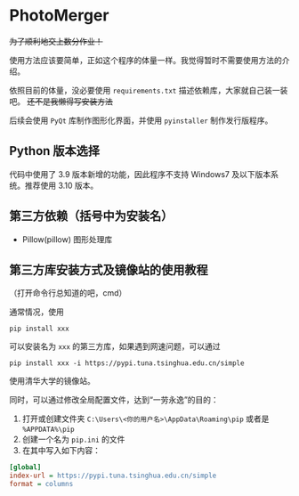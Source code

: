 # PhotoMerger

~~为了顺利地交上数分作业！~~

使用方法应该要简单，正如这个程序的体量一样。我觉得暂时不需要使用方法的介绍。

依照目前的体量，没必要使用 `requirements.txt` 描述依赖库，大家就自己装一装吧。 ~~还不是我懒得写安装方法~~

后续会使用 `PyQt` 库制作图形化界面，并使用 `pyinstaller` 制作发行版程序。

## Python 版本选择

代码中使用了 3.9 版本新增的功能，因此程序不支持 Windows7 及以下版本系统。推荐使用 3.10 版本。

## 第三方依赖（括号中为安装名）

- Pillow(pillow) 图形处理库

## 第三方库安装方式及镜像站的使用教程

（打开命令行总知道的吧，cmd）

通常情况，使用

```commandline
pip install xxx
```

可以安装名为 `xxx` 的第三方库，如果遇到网速问题，可以通过

```commandline
pip install xxx -i https://pypi.tuna.tsinghua.edu.cn/simple
```

使用清华大学的镜像站。

同时，可以通过修改全局配置文件，达到“一劳永逸”的目的：

1. 打开或创建文件夹 `C:\Users\<你的用户名>\AppData\Roaming\pip` 或者是 `%APPDATA%\pip`
2. 创建一个名为 `pip.ini` 的文件
3. 在其中写入如下内容：

```ini
[global]
index-url = https://pypi.tuna.tsinghua.edu.cn/simple
format = columns
```
